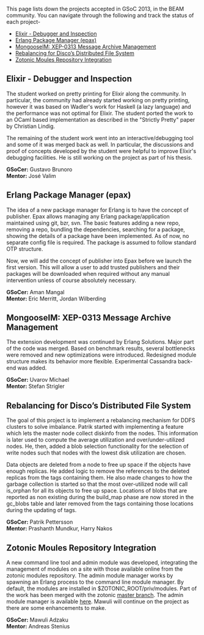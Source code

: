 This page lists down the projects accepted in GSoC 2013, in the BEAM community. You can navigate through the following and track the status of each project-

* [Elixir - Debugger and Inspection](#elixir---debugger-and-inspection)
* [Erlang Package Manager (epax)](#erlang-package-manager-epax)
* [MongooseIM: XEP-0313 Message Archive Management](#mongooseim-xep-0313-message-archive-management)
* [Rebalancing for Disco’s Distributed File System](#rebalancing-for-discos-distributed-file-system)
* [Zotonic Moules Repository Integration](#zotonic-moules-repository-integration)


## Elixir - Debugger and Inspection
The student worked on pretty printing for Elixir along the community. In particular, the community had already started working on pretty printing, however it was based on Wadler's work for Haskell (a lazy language) and the performance was not optimal for Elixir. The student ported the work to an OCaml based implementation as described in the "Strictly Pretty" paper by Christian Lindig.

The remaining of the student work went into an interactive/debugging tool and some of it was merged back as well. In particular, the discussions and proof of concepts developed by the student were helpful to improve Elixir's debugging facilities. He is still working on the project as part of his thesis.

<b>GSoCer:</b> Gustavo Brunoro <br>
<b>Mentor:</b> José Valim <br>


## Erlang Package Manager (epax)
The idea of a new package manager for Erlang is to have the concept of publisher. Epax allows managing any Erlang package/application maintained using git, bzr, svn. The basic features adding a new repo, removing a repo, bundling the dependencies, searching for a package, showing the details of a package have been implemented. As of now, no separate config file is required. The package is assumed to follow standard OTP structure.

Now, we will add the concept of publisher into Epax before we launch the first version. This will allow a user to add trusted publishers and their packages will be downloaded when required without any manual intervention unless of course absolutely necessary.

<b>GSoCer:</b> Aman Mangal <br>
<b>Mentor:</b> Eric Merritt, Jordan Wilberding <br>


## MongooseIM: XEP-0313 Message Archive Management
The extension development was continued by Erlang Solutions. Major part of the code was merged. Based on benchmark results, several bottlenecks were removed and new optimizations were introduced. Redesigned module structure makes its behavior more flexible. Experimental Cassandra back-end was added.

<b>GSoCer:</b> Uvarov Michael <br>
<b>Mentor:</b> Stefan Strigler <br>


## Rebalancing for Disco’s Distributed File System
The goal of this project is to implement a rebalancing mechanism for DDFS clusters to solve imbalance. Patrik started with implementing a feature which lets the master node collect diskinfo from the nodes. This information is later used to
compute the average utilization and over/under-utilized nodes. He, then, added a blob selection functionality for the selection of write nodes such that nodes with the lowest disk utilization are chosen.

Data objects are deleted from a node to free up space if the objects have enough replicas. He added logic to remove the references to the deleted replicas from the tags containing them. He also made changes to how the garbage collection is started so that the most over-utilized node will call is_orphan for all its objects to free up space. Locations of blobs that are reported as non existing during the build_map phase are now stored in the gc_blobs table and later removed from the tags containing those locations during the updating of tags.

<b>GSoCer:</b> Patrik Pettersson <br>
<b>Mentor:</b> Prashanth Mundkur, Harry Nakos <br>


## Zotonic Moules Repository Integration
A new command line tool and admin module was developed, integrating the management of modules on a site with those available online from the zotonic modules repository. The admin module manager works by spawning an Erlang process to the command line module manager. By default, the modules are installed in $ZOTONIC_ROOT/priv/modules. Part of the work has been merged with the zotonic [master branch](https://github.com/zotonic/zotonic/commit/5675a76e47a4480aa87045354e0ffcd95244cab6). The admin module manager is available [here](https://github.com/mawuli-ypa/mod_zmm). Mawuli will continue on the project as there are some enhancements to make.

<b>GSoCer:</b> Mawuli Adzaku <br>
<b>Mentor:</b> Andreas Stenius <br>
